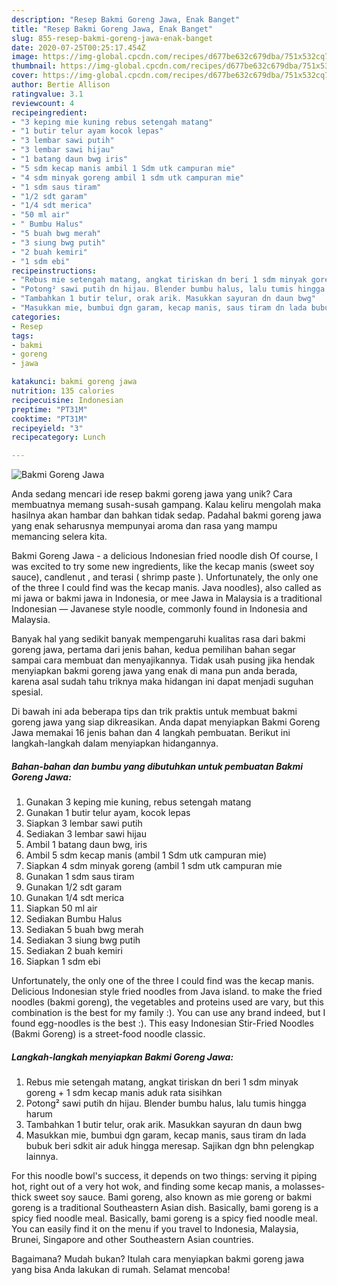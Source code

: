 ```yaml
---
description: "Resep Bakmi Goreng Jawa, Enak Banget"
title: "Resep Bakmi Goreng Jawa, Enak Banget"
slug: 855-resep-bakmi-goreng-jawa-enak-banget
date: 2020-07-25T00:25:17.454Z
image: https://img-global.cpcdn.com/recipes/d677be632c679dba/751x532cq70/bakmi-goreng-jawa-foto-resep-utama.jpg
thumbnail: https://img-global.cpcdn.com/recipes/d677be632c679dba/751x532cq70/bakmi-goreng-jawa-foto-resep-utama.jpg
cover: https://img-global.cpcdn.com/recipes/d677be632c679dba/751x532cq70/bakmi-goreng-jawa-foto-resep-utama.jpg
author: Bertie Allison
ratingvalue: 3.1
reviewcount: 4
recipeingredient:
- "3 keping mie kuning rebus setengah matang"
- "1 butir telur ayam kocok lepas"
- "3 lembar sawi putih"
- "3 lembar sawi hijau"
- "1 batang daun bwg iris"
- "5 sdm kecap manis ambil 1 Sdm utk campuran mie"
- "4 sdm minyak goreng ambil 1 sdm utk campuran mie"
- "1 sdm saus tiram"
- "1/2 sdt garam"
- "1/4 sdt merica"
- "50 ml air"
- " Bumbu Halus"
- "5 buah bwg merah"
- "3 siung bwg putih"
- "2 buah kemiri"
- "1 sdm ebi"
recipeinstructions:
- "Rebus mie setengah matang, angkat tiriskan dn beri 1 sdm minyak goreng + 1 sdm kecap manis aduk rata sisihkan"
- "Potong² sawi putih dn hijau. Blender bumbu halus, lalu tumis hingga harum"
- "Tambahkan 1 butir telur, orak arik. Masukkan sayuran dn daun bwg"
- "Masukkan mie, bumbui dgn garam, kecap manis, saus tiram dn lada bubuk beri sdkit air aduk hingga meresap. Sajikan dgn bhn pelengkap lainnya."
categories:
- Resep
tags:
- bakmi
- goreng
- jawa

katakunci: bakmi goreng jawa 
nutrition: 135 calories
recipecuisine: Indonesian
preptime: "PT31M"
cooktime: "PT31M"
recipeyield: "3"
recipecategory: Lunch

---
```



![Bakmi Goreng Jawa](https://img-global.cpcdn.com/recipes/d677be632c679dba/751x532cq70/bakmi-goreng-jawa-foto-resep-utama.jpg)

Anda sedang mencari ide resep bakmi goreng jawa yang unik? Cara membuatnya memang susah-susah gampang. Kalau keliru mengolah maka hasilnya akan hambar dan bahkan tidak sedap. Padahal bakmi goreng jawa yang enak seharusnya mempunyai aroma dan rasa yang mampu memancing selera kita.

Bakmi Goreng Jawa - a delicious Indonesian fried noodle dish Of course, I was excited to try some new ingredients, like the kecap manis (sweet soy sauce), candlenut , and terasi ( shrimp paste ). Unfortunately, the only one of the three I could find was the kecap manis. Java noodles), also called as mi jawa or bakmi jawa in Indonesia, or mee Jawa in Malaysia is a traditional Indonesian — Javanese style noodle, commonly found in Indonesia and Malaysia.

Banyak hal yang sedikit banyak mempengaruhi kualitas rasa dari bakmi goreng jawa, pertama dari jenis bahan, kedua pemilihan bahan segar sampai cara membuat dan menyajikannya. Tidak usah pusing jika hendak menyiapkan bakmi goreng jawa yang enak di mana pun anda berada, karena asal sudah tahu triknya maka hidangan ini dapat menjadi suguhan spesial.


Di bawah ini ada beberapa tips dan trik praktis untuk membuat bakmi goreng jawa yang siap dikreasikan. Anda dapat menyiapkan Bakmi Goreng Jawa memakai 16 jenis bahan dan 4 langkah pembuatan. Berikut ini langkah-langkah dalam menyiapkan hidangannya.

<!--inarticleads1-->

##### Bahan-bahan dan bumbu yang dibutuhkan untuk pembuatan Bakmi Goreng Jawa:

1. Gunakan 3 keping mie kuning, rebus setengah matang
1. Gunakan 1 butir telur ayam, kocok lepas
1. Siapkan 3 lembar sawi putih
1. Sediakan 3 lembar sawi hijau
1. Ambil 1 batang daun bwg, iris
1. Ambil 5 sdm kecap manis (ambil 1 Sdm utk campuran mie)
1. Siapkan 4 sdm minyak goreng (ambil 1 sdm utk campuran mie
1. Gunakan 1 sdm saus tiram
1. Gunakan 1/2 sdt garam
1. Gunakan 1/4 sdt merica
1. Siapkan 50 ml air
1. Sediakan  Bumbu Halus
1. Sediakan 5 buah bwg merah
1. Sediakan 3 siung bwg putih
1. Sediakan 2 buah kemiri
1. Siapkan 1 sdm ebi


Unfortunately, the only one of the three I could find was the kecap manis. Delicious Indonesian style fried noodles from Java island. to make the fried noodles (bakmi goreng), the vegetables and proteins used are vary, but this combination is the best for my family :). You can use any brand indeed, but I found egg-noodles is the best :). This easy Indonesian Stir-Fried Noodles (Bakmi Goreng) is a street-food noodle classic. 

<!--inarticleads2-->

##### Langkah-langkah menyiapkan Bakmi Goreng Jawa:

1. Rebus mie setengah matang, angkat tiriskan dn beri 1 sdm minyak goreng + 1 sdm kecap manis aduk rata sisihkan
1. Potong² sawi putih dn hijau. Blender bumbu halus, lalu tumis hingga harum
1. Tambahkan 1 butir telur, orak arik. Masukkan sayuran dn daun bwg
1. Masukkan mie, bumbui dgn garam, kecap manis, saus tiram dn lada bubuk beri sdkit air aduk hingga meresap. Sajikan dgn bhn pelengkap lainnya.


For this noodle bowl&#39;s success, it depends on two things: serving it piping hot, right out of a very hot wok, and finding some kecap manis, a molasses-thick sweet soy sauce. Bami goreng, also known as mie goreng or bakmi goreng is a traditional Southeastern Asian dish. Basically, bami goreng is a spicy fied noodle meal. Basically, bami goreng is a spicy fied noodle meal. You can easily find it on the menu if you travel to Indonesia, Malaysia, Brunei, Singapore and other Southeastern Asian countries. 

Bagaimana? Mudah bukan? Itulah cara menyiapkan bakmi goreng jawa yang bisa Anda lakukan di rumah. Selamat mencoba!
